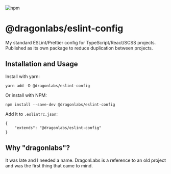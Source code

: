 ![npm](https://img.shields.io/npm/v/@dragonlabs/eslint-config)

# @dragonlabs/eslint-config

My standard ESLint/Prettier config for TypeScript/React/SCSS projects. Published as its own package to reduce duplication between projects.

## Installation and Usage

Install with yarn:

    yarn add -D @dragonlabs/eslint-config

Or install with NPM:

    npm install --save-dev @dragonlabs/eslint-config

Add it to `.eslintrc.json`:

    {
        "extends": "@dragonlabs/eslint-config"
    }

## Why "dragonlabs"?

It was late and I needed a name. DragonLabs is a reference to an old project and was the first thing that came to mind.
